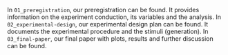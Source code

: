 In `01_preregistration`, our preregistration can be found. It provides information on the experiment conduction, its variables and the analysis. 
In `02_experimental-design`, our experimental design plan can be found. It documents the experimental procedure and the stimuli (generation).
In `03_final-paper`, our final paper with plots, results and further discussion can be found.
